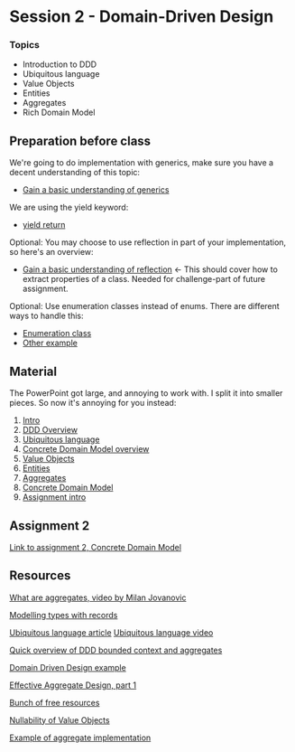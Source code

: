 # Session 2 - Domain-Driven Design

### Topics
* Introduction to DDD
* Ubiquitous language
* Value Objects
* Entities
* Aggregates
* Rich Domain Model

## Preparation before class
We're going to do implementation with generics, make sure you have a decent understanding of this topic:
* [Gain a basic understanding of generics](https://learn.microsoft.com/en-us/dotnet/csharp/fundamentals/types/generics)

We are using the yield keyword:
* [yield return](https://learn.microsoft.com/en-us/dotnet/csharp/language-reference/statements/yield)

Optional: You may choose to use reflection in part of your implementation, so here's an overview:
* [Gain a basic understanding of reflection](https://learn.microsoft.com/en-us/dotnet/framework/reflection-and-codedom/viewing-type-information) <- This should cover how to extract properties of a class. Needed for challenge-part of future assignment.

Optional: Use enumeration classes instead of enums. There are different ways to handle this:
* [Enumeration class](https://lostechies.com/jimmybogard/2008/08/12/enumeration-classes/)
* [Other example](https://learn.microsoft.com/en-us/dotnet/architecture/microservices/microservice-ddd-cqrs-patterns/enumeration-classes-over-enum-types)

## Material
The PowerPoint got large, and annoying to work with. I split it into smaller pieces. So now it's annoying for you instead:

1) [Intro](https://viaucdk-my.sharepoint.com/:p:/g/personal/trmo_viauc_dk/EVvcb1HiSDRMqaBDiaP3mbYBWdVp3j-cdu5bWb0KH3rzeg?e=9EtnUM)
2) [DDD Overview](https://viaucdk-my.sharepoint.com/:p:/g/personal/trmo_viauc_dk/ES5N9oLuEGBOil1idjJIVHEBCyzL2gCt2pbsGlFLr9cSqg?e=WPypp0)
3) [Ubiquitous language](https://viaucdk-my.sharepoint.com/:p:/g/personal/trmo_viauc_dk/EZsG0n6N_VpGskRZiHQaGB8BBrochBCYnxxjBXBZFASVTg?e=XUsaOn)
4) [Concrete Domain Model overview](https://viaucdk-my.sharepoint.com/:p:/g/personal/trmo_viauc_dk/EZqDw1ve8JtAm1gGQo_DSEABNlPZSSwB3tEQ_LnBQftrPw?e=2k68Lr)
5) [Value Objects](https://viaucdk-my.sharepoint.com/:p:/g/personal/trmo_viauc_dk/EVL2_uk1HA5NkZBhIlnd4GMBxWOChV6atBBH9r-GQoAdyQ?e=97Dzbz)
6) [Entities](https://viaucdk-my.sharepoint.com/:p:/g/personal/trmo_viauc_dk/EdWvqK_wvWNHpf0tf5pkWA8BOF6lfsSjeFkXFsEruP-M7Q?e=KBmqbz)
7) [Aggregates](https://viaucdk-my.sharepoint.com/:p:/g/personal/trmo_viauc_dk/EdZELt7MzKVDvki2snHkX3oB8Vsn52OjgFyaE97071gfVA?e=u2TaaA)
8) [Concrete Domain Model](https://viaucdk-my.sharepoint.com/:p:/g/personal/trmo_viauc_dk/ERPKKBDUDp9DunsCNnvMcGkBIzEPyhZVd_fdq6sYam2EDA?e=PnTtri)
9) [Assignment intro](https://viaucdk-my.sharepoint.com/:p:/g/personal/trmo_viauc_dk/EQlfVHEMH7VDqpsssqjrVZIBKwErQMxtYqn1rZH7U76HYw?e=MlQSpU)

## Assignment 2
[Link to assignment 2, Concrete Domain Model](https://viaucdk-my.sharepoint.com/:w:/g/personal/trmo_viauc_dk/Ed3mVu9vXNdDi5FSc5OWNKgBeI0HTDS6F8Ch3_UhOkAAqw?e=U4h6P3)

## Resources
[What are aggregates, video by Milan Jovanovic](https://www.youtube.com/watch?v=Pkvt87yL6Gs)

[Modelling types with records](https://www.youtube.com/watch?v=DW0BgHc6TRQ)

[Ubiquitous language article](https://www.lullabot.com/articles/naming-content-types-using-ubiquitous-language)
[Ubiquitous language video](https://youtu.be/_zWMjMUHinc?si=MXmy1VnDivOGWoQO)

[Quick overview of DDD bounded context and aggregates](https://www.youtube.com/watch?v=vRVHdCbrHGA)

[Domain Driven Design example](https://www.youtube.com/watch?v=fO2T5tRu3DE)

[Effective Aggregate Design, part 1](https://www.dddcommunity.org/wp-content/uploads/files/pdf_articles/Vernon_2011_1.pdf)

[Bunch of free resources](https://github.com/ddd-crew)

[Nullability of Value Objects](https://enterprisecraftsmanship.com/posts/nulls-in-value-objects/)

[Example of aggregate implementation](https://www.youtube.com/watch?v=weGLBPky43U)

